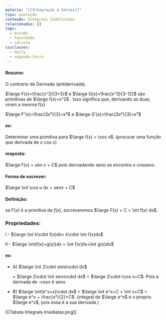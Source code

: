 ```yaml
---
materia: "[[Integração e Séries]]"
tipo: anotação
conteudo: Integrais Indefinidas
relacionados: []
tags:
  - estudo
  - faculdade
  - calculo
cssclasses:
  - daily
  - segunda-feira
---
```

#### Resumo:

O contrario de Derivada (antiderivada).

$\large F(x)=\frac{x^3}{3+5}$ e $\large G(x)=\frac{x^3}{3-12}$ são primitivas de $\large f(x)=x^2$ . Isso significa que, derivando as duas, viram a mesma f(x)

$\large F'(x)=\frac{3x²}{3}=x²$ e $\large G'(x)=\frac{3x²}{3}=x²$  

#### ex:

Determinar uma primitiva para $\large f(x) = \cos x$. (procurar uma função que derivada de o cos x)

#### resposta:

$\large F(x) = sen x + C$ pois derivadando seno se encontra o cosseno.

#### Forma de escrever:

$\large \int \cos u dx = senx + C$ 

#### Definição:

se $F(x)$ é a primitiva de $f(x)$, escreveremos $\large F(x) + C = \int f(x) dx$. 

### Propriedades:
I - $\large \int k\cdot f(x)dx= k\cdot \int f(x)dx$ 

II - $\large \int(f(x)+g(x))dx = \int f(x)dx+\int g(x)dx$ 

#### ex:

- A) $\large \int 2\cdot senx\cdot dx$ 

	= $\large 2\cdot \int senx\cdot dx$ = $\large 2\cdot-\cos x+C$. Pois a derivada de -cosx é senx.

- B) $\large \int(e^x+x)\cdot dx$ 
	= $\large \int e^x+C + \int x+C$ = $\large e^x + \frac{x²}{2}+C$. (integral de $\large e^x$ é o proprio $\large e^x$, pois essa é a sua derivada.)



![[Tabela Integrais Imediatas.png]]
